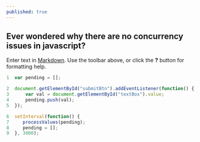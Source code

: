 ```yaml
---
published: true
---
```


## Ever wondered why there are no concurrency issues in javascript?

Enter text in [Markdown](http://daringfireball.net/projects/markdown/). Use the toolbar above, or click the **?** button for formatting help.
```javascript
1  var pending = [];

2  document.getElementById("submitBtn").addEventListener(function() {
3      var val = document.getElementById("textBox").value;
4      pending.push(val);
5  });

6  setInterval(function() {
7     processValues(pending);
8     pending = [];
9  }, 3000);
```